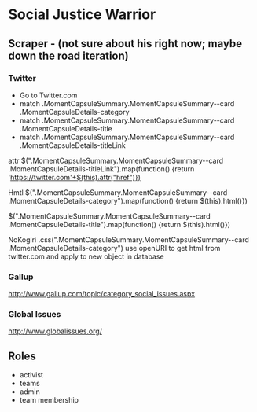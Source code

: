 # Social Justice Warrior



## Scraper - (not sure about his right now; maybe down the road iteration)

### Twitter
* Go to Twitter.com
* match .MomentCapsuleSummary.MomentCapsuleSummary--card .MomentCapsuleDetails-category
* match .MomentCapsuleSummary.MomentCapsuleSummary--card .MomentCapsuleDetails-title
* match .MomentCapsuleSummary.MomentCapsuleSummary--card .MomentCapsuleDetails-titleLink

attr
$(".MomentCapsuleSummary.MomentCapsuleSummary--card .MomentCapsuleDetails-titleLink").map(function() {return 'https://twitter.com'+$(this).attr("href")})

Hmtl
$(".MomentCapsuleSummary.MomentCapsuleSummary--card .MomentCapsuleDetails-category").map(function() {return $(this).html()})

$(".MomentCapsuleSummary.MomentCapsuleSummary--card .MomentCapsuleDetails-title").map(function() {return $(this).html()})

NoKogiri 
.css(".MomentCapsuleSummary.MomentCapsuleSummary--card .MomentCapsuleDetails-category")
use openURI to get html from twitter.com and apply to new object in database



### Gallup
http://www.gallup.com/topic/category_social_issues.aspx


### Global Issues 
http://www.globalissues.org/


## Roles
* activist
* teams
* admin
* team membership


